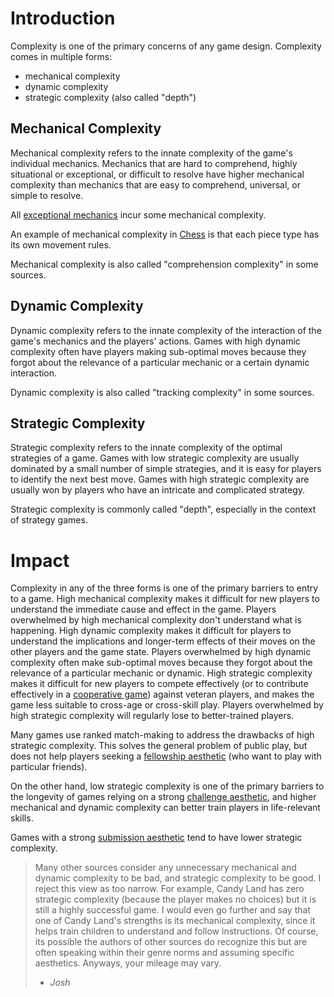 # Introduction
Complexity is one of the primary concerns of any game design. Complexity comes in multiple forms:
 * mechanical complexity
 * dynamic complexity
 * strategic complexity (also called "depth")

## Mechanical Complexity
Mechanical complexity refers to the innate complexity of the game's individual mechanics. Mechanics
that are hard to comprehend, highly situational or exceptional, or difficult to resolve have higher
mechanical complexity than mechanics that are easy to comprehend, universal, or simple to resolve.

All [exceptional mechanics](/games/mechanics) incur some mechanical complexity.

An example of mechanical complexity in [Chess](/games/tabletop/examples/chess) is that each piece
type has its own movement rules.

Mechanical complexity is also called "comprehension complexity" in some sources.

## Dynamic Complexity
Dynamic complexity refers to the innate complexity of the interaction of the game's mechanics and
the players' actions. Games with high dynamic complexity often have players making sub-optimal
moves because they forgot about the relevance of a particular mechanic or a certain dynamic
interaction.

Dynamic complexity is also called "tracking complexity" in some sources.

## Strategic Complexity
Strategic complexity refers to the innate complexity of the optimal strategies of a game. Games with
low strategic complexity are usually dominated by a small number of simple strategies, and it is
easy for players to identify the next best move. Games with high strategic complexity are usually
won by players who have an intricate and complicated strategy.

Strategic complexity is commonly called "depth", especially in the context of strategy games.

# Impact
Complexity in any of the three forms is one of the primary barriers to entry to a game. High
mechanical complexity makes it difficult for new players to understand the immediate cause and
effect in the game. Players overwhelmed by high mechanical complexity don't understand what is
happening. High dynamic complexity makes it difficult for players to understand the implications and
longer-term effects of their moves on the other players and the game state. Players overwhelmed by
high dynamic complexity often make sub-optimal moves because they forgot about the relevance of a
particular mechanic or dynamic. High strategic complexity makes it difficult for new players to
compete effectively (or to contribute effectively in a [cooperative game](/games/winning)) against
veteran players, and makes the game less suitable to cross-age or cross-skill play. Players
overwhelmed by high strategic complexity will regularly lose to better-trained players.

Many games use ranked match-making to address the drawbacks of high strategic complexity. This
solves the general problem of public play, but does not help players seeking a
[fellowship aesthetic](/games/aesthetics/fellowship) (who want to play with particular friends).

On the other hand, low strategic complexity is one of the primary barriers to the longevity of
games relying on a strong [challenge aesthetic](/games/aesthetics/challenge), and higher mechanical
and dynamic complexity can better train players in life-relevant skills.

Games with a strong [submission aesthetic](/games/aesthetics/submission) tend to have lower
strategic complexity.

> Many other sources consider any unnecessary mechanical and dynamic complexity to be bad, and
> strategic complexity to be good. I reject this view as too narrow. For example, Candy Land has
> zero strategic complexity (because the player makes no choices) but it is still a highly
> successful game. I would even go further and say that one of Candy Land's strengths is its
> mechanical complexity, since it helps train children to understand and follow instructions. Of
> course, its possible the authors of other sources do recognize this but are often speaking within
> their genre norms and assuming specific aesthetics. Anyways, your mileage may vary.
>
> - *Josh*
